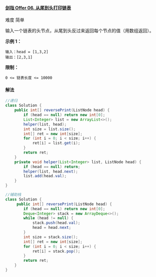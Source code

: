 #### [剑指 Offer 06. 从尾到头打印链表](https://leetcode-cn.com/problems/cong-wei-dao-tou-da-yin-lian-biao-lcof/)

难度 简单

输入一个链表的头节点，从尾到头反过来返回每个节点的值（用数组返回）。

 

**示例 1：**

```
输入：head = [1,3,2]
输出：[2,3,1]
```

 

**限制：**

```
0 <= 链表长度 <= 10000
```

#### 解法

```java
//递归
class Solution {
    public int[] reversePrint(ListNode head) {
        if (head == null) return new int[0]; 
        List<Integer> list = new ArrayList<>();
        helper(list, head);
        int size = list.size();
        int[] ret = new int[size];        
        for (int i = 0; i < size; i++) {
            ret[i] = list.get(i);
        }
        return ret;
    }
    private void helper(List<Integer> list, ListNode head) {
        if (head == null) return;
        helper(list, head.next);
        list.add(head.val);
    }  
}

//辅助栈
class Solution {
     public int[] reversePrint(ListNode head) {
        if (head == null) return new int[0]; 
        Deque<Integer> stack = new ArrayDeque<>();
        while (head != null) {
            stack.push(head.val);
            head = head.next;
        }
        int size = stack.size();
        int[] ret = new int[size];        
        for (int i = 0; i < size; i++) {
            ret[i] = stack.pop();
        }
        return ret;
    }
}
```

